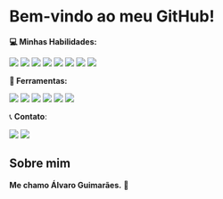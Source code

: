 # Bem-vindo ao meu GitHub!
**💻 Minhas Habilidades:**  

![](https://img.shields.io/badge/-Javascript-000000?&logo=JavaScript&logoColor=EFD81D) ![](https://img.shields.io/badge/Vue.js-000000?&logo=vue.js&logoColor=4CB986) ![](https://img.shields.io/badge/HTML5-000000?&logo=html5&logoColor=E44D26) ![](https://img.shields.io/badge/CSS-000000?&logo=css3&logoColor=396DC0) ![](https://img.shields.io/badge/SCSS-000000?&logo=sass&logoColor=C76494) ![](https://img.shields.io/badge/JSON-000000?&logo=json&logoColor=FFFFFF)  ![](https://img.shields.io/badge/Git-000000?&logo=git&logoColor=E94E31) ![](https://www.codewars.com/users/Kasoke/badges/micro)

**🔧 Ferramentas:**

![](https://img.shields.io/badge/Visual%20Studio%20Code-000000?&logo=visualstudiocode&logoColor=396DC0) ![](https://img.shields.io/badge/Figma-000000?&logo=figma&logoColor=FFFFFF) ![](https://img.shields.io/badge/Trello-000000?&logo=trello&logoColor=396DC0) ![](https://img.shields.io/badge/Microsoft%20Teams-000000?&logo=microsoftteams&logoColor=396DC0) ![](https://img.shields.io/badge/GitHub-000000?&logo=github&logoColor=FFFFFF) ![](https://img.shields.io/badge/Windows-000000?&logo=windows&logoColor=FFFFFF) 


📞 **Contato**:

[![](https://img.shields.io/badge/Kasoke-396DC0?&logo=linkedin&logoColor=FFFFFF)](https://www.linkedin.com/in/kasoke/) [![](https://img.shields.io/badge/Kasokinho-396DC0?&logo=twitter&logoColor=FFFFFF)](https://twitter.com/Kasokinho)

## Sobre mim
**Me chamo Álvaro Guimarães.** 🚀